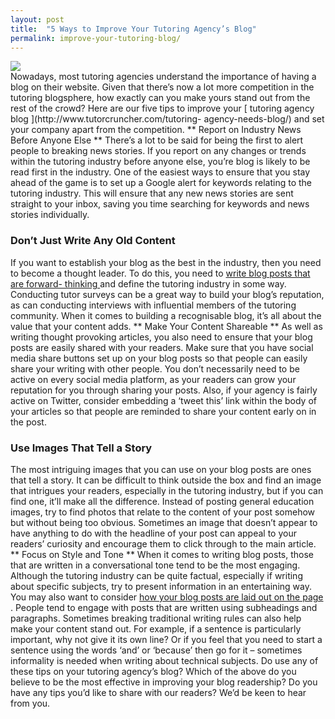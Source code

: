 ```yaml
---
layout: post
title:  "5 Ways to Improve Your Tutoring Agency’s Blog"
permalink: improve-your-tutoring-blog/
---
```

<div class="img-holder full-width">
   <img src="{{ site.static}}/img/blogs/blog-300x297.jpg" alt-text="Blog"/>
</div> Nowadays, most tutoring agencies
understand the importance of having a blog on their website. Given that
there’s now a lot more competition in the tutoring blogsphere, how exactly can
you make yours stand out from the rest of the crowd? Here are our five tips to
improve your [ tutoring agency blog ](http://www.tutorcruncher.com/tutoring-
agency-needs-blog/) and set your company apart from the competition. ** Report
on Industry News Before Anyone Else ** There’s a lot to be said for being the
first to alert people to breaking news stories. If you report on any changes
or trends within the tutoring industry before anyone else, you’re blog is
likely to be read first in the industry. One of the easiest ways to ensure
that you stay ahead of the game is to set up a Google alert for keywords
relating to the tutoring industry. This will ensure that any new news stories
are sent straight to your inbox, saving you time searching for keywords and
news stories individually. 

### Don’t Just Write Any Old Content

If you want
to establish your blog as the best in the industry, then you need to become a
thought leader. To do this, you need to [ write blog posts that are forward-
thinking ](http://www.tutorcruncher.com/blogging-ideas-tutoring-agency/) and
define the tutoring industry in some way. Conducting tutor surveys can be a
great way to build your blog’s reputation, as can conducting interviews with
influential members of the tutoring community. When it comes to building a
recognisable blog, it’s all about the value that your content adds. ** Make
Your Content Shareable ** As well as writing thought provoking articles, you
also need to ensure that your blog posts are easily shared with your readers.
Make sure that you have social media share buttons set up on your blog posts
so that people can easily share your writing with other people. You don’t
necessarily need to be active on every social media platform, as your readers
can grow your reputation for you through sharing your posts. Also, if your
agency is fairly active on Twitter, consider embedding a ‘tweet this’ link
within the body of your articles so that people are reminded to share your
content early on in the post. 

### Use Images That Tell a Story

The most
intriguing images that you can use on your blog posts are ones that tell a
story. It can be difficult to think outside the box and find an image that
intrigues your readers, especially in the tutoring industry, but if you can
find one, it’ll make all the difference. Instead of posting general education
images, try to find photos that relate to the content of your post somehow but
without being too obvious. Sometimes an image that doesn’t appear to have
anything to do with the headline of your post can appeal to your readers’
curiosity and encourage them to click through to the main article. ** Focus on
Style and Tone ** When it comes to writing blog posts, those that are written
in a conversational tone tend to be the most engaging. Although the tutoring
industry can be quite factual, especially if writing about specific subjects,
try to present information in an entertaining way. You may also want to
consider [ how your blog posts are laid out on the page
](http://www.tutorcruncher.com/optimize-tutoring-agencys-blog/) . People tend
to engage with posts that are written using subheadings and paragraphs.
Sometimes breaking traditional writing rules can also help make your content
stand out. For example, if a sentence is particularly important, why not give
it its own line? Or if you feel that you need to start a sentence using the
words ‘and’ or ‘because’ then go for it – sometimes informality is needed when
writing about technical subjects. Do use any of these tips on your tutoring
agency’s blog? Which of the above do you believe to be the most effective in
improving your blog readership? Do you have any tips you’d like to share with
our readers? We’d be keen to hear from you.
